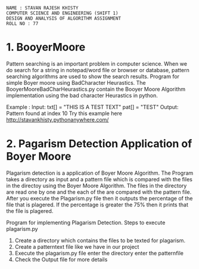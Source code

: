     NAME : STAVAN RAJESH KHISTY
    COMPUTER SCIENCE AND ENGINEERING (SHIFT 1)
    DESIGN AND ANALYSIS OF ALGORITHM ASSIGNMENT
    ROLL NO : 77


#  1. BooyerMoore
Pattern searching is an important problem in computer science. When we do search for a string in notepad/word file or browser or database, pattern searching algorithms are used to show the search results.
Program for simple Boyer moore using BadCharacter Heurastics.
The BooyerMooreBadCharHeurastics.py  contain the Booyer Moore Algorithm implementation using the bad character Heurastics in python.

Example :
Input:  txt[] = "THIS IS A TEST TEXT"
        pat[] = "TEST"
Output: Pattern found at index 10
Try this example here http://stavankhisty.pythonanywhere.com/



#  2. Pagarism Detection Application of Boyer Moore

Plagarism detection is a application of Boyer Moore Algorithm. The Program takes a directory as input and a pattern file which is compared with the files in the directoy using the Boyer Moore Algorithm. The files in the directory are read one by one and the each of the are compared with the pattern file. After you execute the Plagarism.py file  then  it outputs the  percentage of the file that is plagered. If the percentage is greater the 75% then it prints that the file is plagered.

Program for implementing  Plagarism Detection.
  Steps to execute plagarism.py

  1. Create a directory which contains the files to be texted for plagarism.
  2. Create a patterntext file like we have in our project
  3. Execute the plagarism.py file
    enter the directory <nameof directory>
    enter the patternfile <name of pattern file>
  4. Check the Output file for more details
